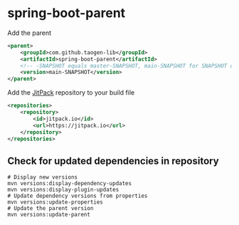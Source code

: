 # spring-boot-parent

Add the parent

```xml
<parent>
	<groupId>com.github.taogen-lib</groupId>
	<artifactId>spring-boot-parent</artifactId>
    <!-- -SNAPSHOT equals master-SNAPSHOT, main-SNAPSHOT for SNAPSHOT of the main branch-->
	<version>main-SNAPSHOT</version>
</parent>
```

Add the [JitPack](https://jitpack.io/#taogen-lib/spring-boot-parent) repository to your build file

```xml
<repositories>
	<repository>
		<id>jitpack.io</id>
		<url>https://jitpack.io</url>
	</repository>
</repositories>
```
## Check for updated dependencies in repository

```shell
# Display new versions
mvn versions:display-dependency-updates
mvn versions:display-plugin-updates
# Update dependency versions from properties
mvn versions:update-properties
# Update the parent version
mvn versions:update-parent 
```
